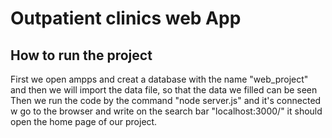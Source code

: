 # Outpatient clinics web App
## How to run the project
First we open ampps and creat a database with the name "web_project" and then we will import the data file, so that the data we filled can be seen Then we run the code by the command "node server.js" and it's connected w go to the browser and write on the search bar "localhost:3000/" it should open the home page of our project.
